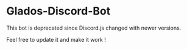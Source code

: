 # Glados-Discord-Bot

This bot is deprecated since Discord.js changed with newer versions.

Feel free to update it and make it work !

